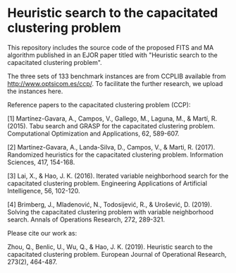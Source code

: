 # Heuristic search to the capacitated clustering problem
This repository includes the source code of the proposed FITS and MA algorithm published in an EJOR paper titled with "Heuristic search to the capacitated clustering problem".

The three sets of 133 benchmark instances are from CCPLIB available from http://www.optsicom.es/ccp/. To facilitate the further research, we upload the instances here.

Reference papers to the capacitated clustering problem (CCP):

[1] Martínez-Gavara, A., Campos, V., Gallego, M., Laguna, M., & Martí, R. (2015). Tabu search and GRASP for the capacitated clustering problem. Computational Optimization and Applications, 62, 589-607.

[2] Martinez-Gavara, A., Landa-Silva, D., Campos, V., & Marti, R. (2017). Randomized heuristics for the capacitated clustering problem. Information Sciences, 417, 154-168.

[3] Lai, X., & Hao, J. K. (2016). Iterated variable neighborhood search for the capacitated clustering problem. Engineering Applications of Artificial Intelligence, 56, 102-120.

[4] Brimberg, J., Mladenović, N., Todosijević, R., & Urošević, D. (2019). Solving the capacitated clustering problem with variable neighborhood search. Annals of Operations Research, 272, 289-321.

Please cite our work as:

Zhou, Q., Benlic, U., Wu, Q., & Hao, J. K. (2019). Heuristic search to the capacitated clustering problem. European Journal of Operational Research, 273(2), 464-487.

